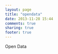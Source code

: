 ```yaml
---
layout: page
title: "opendata"
date: 2013-11-28 15:44
comments: true
sharing: true
footer: true
---
```


Open Data